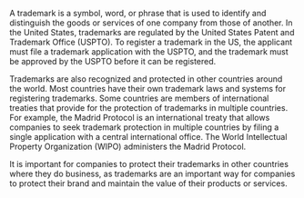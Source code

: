 A trademark is a symbol, word, or phrase that is used to identify and distinguish the goods or services of one company from those of another. In the United States, trademarks are regulated by the United States Patent and Trademark Office (USPTO). To register a trademark in the US, the applicant must file a trademark application with the USPTO, and the trademark must be approved by the USPTO before it can be registered.

Trademarks are also recognized and protected in other countries around the world. Most countries have their own trademark laws and systems for registering trademarks. Some countries are members of international treaties that provide for the protection of trademarks in multiple countries. For example, the Madrid Protocol is an international treaty that allows companies to seek trademark protection in multiple countries by filing a single application with a central international office. The World Intellectual Property Organization (WIPO) administers the Madrid Protocol.

It is important for companies to protect their trademarks in other countries where they do business, as trademarks are an important way for companies to protect their brand and maintain the value of their products or services.
